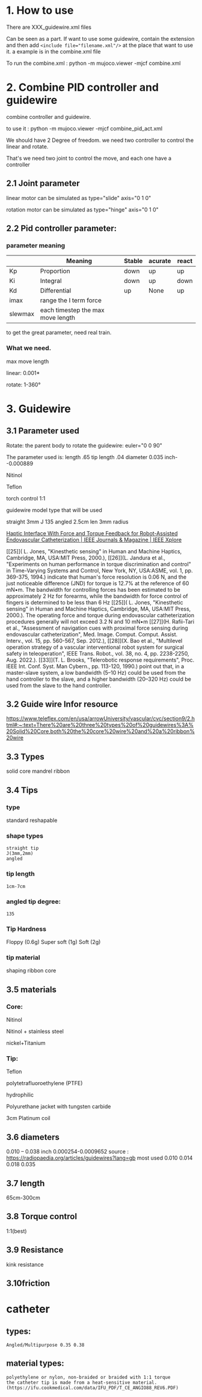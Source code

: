 # 1. How to use

There are XXX_guidewire.xml files

Can be seen as a part. If want to use some guidewire, contain the extension and then add `<include file="filename.xml"/>` at the place that want to use it. a example is in the combine.xml file

To run the combine.xml : python -m mujoco.viewer -mjcf combine.xml

# 2. Combine PID controller and guidewire

combine controller and guidewire.

to use it : python -m mujoco.viewer -mjcf combine_pid_act.xml



We should have 2 Degree of freedom. we need two controller to control the linear and rotate.

That's we need two joint to control the move, and each one have a controller

## 2.1 Joint parameter

 linear motor can be simulated as type="slide" axis="0 1 0" 

rotation motor can be simulated as type="hinge" axis="0 1 0"


## 2.2 Pid controller parameter:

### parameter meaning

|         | Meaning                           | Stable | acurate | react |
| ------- | --------------------------------- | ------ | ------- | ----- |
| Kp      | Proportion                        | down   | up      | up    |
| Ki      | Integral                          | down   | up      | down  |
| Kd      | Differential                      | up     | None    | up    |
| imax    | range the I term force            |        |         |       |
| slewmax | each timestep the max move length |        |         |       |

to get the great parameter, need real train.

### What we need.

max move length

linear:  0.001* 

rotate: 1-360°

# 3. Guidewire

## 3.1 Parameter used

Rotate:  the parent body to rotate the guidewire:  euler="0 0 90"

The parameter used is:
length		.65
tip length 	.04
diameter		0.035 inch--0.000889

Nitinol 

Teflon

torch control 1:1



guidewire model type that will be used

straight
3mm J
135 angled
2.5cm len 3mm radius



[Haptic Interface With Force and Torque Feedback for Robot-Assisted Endovascular Catheterization | IEEE Journals &amp; Magazine | IEEE Xplore](https://ieeexplore.ieee.org/document/10179013)

[[25]]( L. Jones, "Kinesthetic sensing" in Human and Machine Haptics, Cambridge, MA, USA:MIT Press, 2000.), [[26]](L. Jandura et al., "Experiments on human performance in torque discrimination and control" in Time-Varying Systems and Control, New York, NY, USA:ASME, vol. 1, pp. 369-375, 1994.) indicate that human's force resolution is 0.06 N, and the just noticeable difference (JND) for torque is 12.7% at the reference of 60 mN•m. The bandwidth for controlling forces has been estimated to be approximately 2 Hz for forearms, while the bandwidth for force control of fingers is determined to be less than 6 Hz [[25]]( L. Jones, "Kinesthetic sensing" in Human and Machine Haptics, Cambridge, MA, USA:MIT Press, 2000.). The operating force and torque during endovascular catheterization procedures generally will not exceed 3.2 N and 10 mN•m [[27]](H. Rafii-Tari et al., "Assessment of navigation cues with proximal force sensing during endovascular catheterization", Med. Image. Comput. Comput. Assist. Interv., vol. 15, pp. 560-567, Sep. 2012.), [[28]](X. Bao et al., "Multilevel operation strategy of a vascular interventional robot system for surgical safety in teleoperation", IEEE Trans. Robot., vol. 38, no. 4, pp. 2238-2250, Aug. 2022.). [[33]](T. L. Brooks, "Telerobotic response requirements", Proc. IEEE Int. Conf. Syst. Man Cybern., pp. 113-120, 1990.) point out that, in a master-slave system, a low bandwidth (5–10 Hz) could be used from the hand controller to the slave, and a higher bandwidth (20–320 Hz) could be used from the slave to the hand controller.

## 3.2 Guide wire Infor resource

https://www.teleflex.com/en/usa/arrowUniversity/vascular/cvc/section9/2.html#:~:text=There%20are%20three%20types%20of%20guidewires%3A%20Solid%20Core,both%20the%20core%20wire%20and%20a%20ribbon%20wire

## 3.3 Types

solid core
mandrel
ribbon

## 3.4 Tips

### type

standard
reshapable

### shape types

    straight tip
    J(3mm,2mm)
    angled

### tip length

    1cm-7cm

### angled tip degree:

    135

### Tip Hardness

Floppy			(0.6g)
Super soft	(1g)
Soft				(2g)

### tip material

 shaping ribbon
 core

## 3.5 materials

### Core:

Nitinol

Nitinol + stainless steel

nickel+Titanium

### Tip:

Teflon

polytetrafluoroethylene (PTFE)

hydrophilic

Polyurethane jacket with tungsten carbide

3cm Platinum coil

## 3.6 diameters

0.010 – 0.038 inch
0.000254-0.0009652
source : https://radiopaedia.org/articles/guidewires?lang=gb
most used 0.010 0.014 0.018 0.035

## 3.7 length

 65cm-300cm

## 3.8 Torque control

1:1(best)

## 3.9 Resistance

kink resistance

## 3.10friction






# catheter

## types:

    Angled/Multipurpose 0.35 0.38

## material types:

    polyethylene or nylon, non-braided or braided with 1:1 torque
    the catheter tip is made from a heat-sensitive material.(https://ifu.cookmedical.com/data/IFU_PDF/T_CE_ANGIO88_REV6.PDF)
